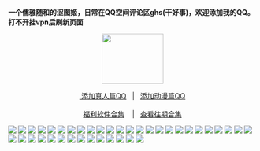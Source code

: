 <p><strong>一个儒雅随和的涩图姬，日常在QQ空间评论区ghs(干好事)，欢迎添加我的QQ。</br>打不开挂vpn后刷新页面</strong></p>
<div align="center"><img src="https://wx3.sinaimg.cn/large/0089Y8wTly1ghh92f25olg303h02ut8z.gif" height="102" width="125"/>
<p><a href="https://qm.qq.com/cgi-bin/qm/qr?k=m_LgW6KgED1aHePiscfi4DAD6KxDqSjy&no
" rel="nofollow">&nbsp添加真人篇QQ</a>&nbsp&nbsp | &nbsp&nbsp;<a href="https://qm.qq.com/cgi-bin/qm/qr?k=VHVfncJChRrSp_NGJrlJNgYpoaZ9ukMV"rel="nofollow">添加动漫篇QQ</a><br/><br><a href="http://dwz.date/bWEk">福利软件合集</a> &nbsp&nbsp&nbsp|&nbsp&nbsp;&nbsp<a href="http://dwz.date/bWE8">查看往期合集</a></p></div>

<img src="https://upload.cc/i1/2020/08/21/FvShEO.jpeg" />
<img src="https://upload.cc/i1/2020/08/21/x8UM9D.png" />
<img src="https://upload.cc/i1/2020/08/21/fTpqJe.jpeg" />
<img src="https://upload.cc/i1/2020/08/21/FHMjkm.png" />
<img src="https://upload.cc/i1/2020/08/21/p38HRX.png" />
<img src="https://upload.cc/i1/2020/08/21/h8iF0b.jpeg" />
<img src="https://upload.cc/i1/2020/08/21/tCNAT8.jpeg" />
<img src="https://upload.cc/i1/2020/08/21/o7YIgR.jpeg" />
<img src="https://upload.cc/i1/2020/08/21/GDZ5O4.jpeg" />
<img src="https://upload.cc/i1/2020/08/21/lxoh7q.jpeg" />
<img src="https://upload.cc/i1/2020/08/21/G7ey31.jpeg" />
<img src="https://upload.cc/i1/2020/08/21/jCeFcx.jpeg" />
<img src="https://upload.cc/i1/2020/08/21/WnxG2S.jpeg" />
<img src="https://upload.cc/i1/2020/08/21/a4qP5X.jpeg" />
<img src="https://upload.cc/i1/2020/08/21/OSKthd.jpeg" />
<img src="https://upload.cc/i1/2020/08/21/eyQoNv.jpeg" />
<img src="https://upload.cc/i1/2020/08/21/FvD5L0.jpeg" />
<img src="https://upload.cc/i1/2020/08/21/JufjOE.png" />
<img src="https://upload.cc/i1/2020/08/21/tKEuGp.jpeg" />
<img src="https://upload.cc/i1/2020/08/21/4JcfxY.jpeg" />
<img src="https://upload.cc/i1/2020/08/21/XkoBLF.jpeg" />
<img src="https://upload.cc/i1/2020/08/21/SmzKQC.jpeg" />
<img src="https://upload.cc/i1/2020/08/21/iQgnNh.jpeg" />
<img src="https://upload.cc/i1/2020/08/21/oD31pc.jpeg" />
<img src="https://upload.cc/i1/2020/08/21/ruGZwK.jpeg" />
<img src="https://upload.cc/i1/2020/08/21/yfRoIB.jpeg" />
<img src="https://upload.cc/i1/2020/08/21/rURLvi.jpeg" />
<img src="https://upload.cc/i1/2020/08/21/z8R6PV.jpeg" />
<img src="https://upload.cc/i1/2020/08/21/Ryt79i.jpeg" />
<img src="https://upload.cc/i1/2020/08/21/g8tOQo.jpeg" />
<img src="https://upload.cc/i1/2020/08/21/BfGOn8.jpeg" />
<img src="https://upload.cc/i1/2020/08/21/hcZuqP.jpeg" />
<img src="https://upload.cc/i1/2020/08/21/VayDH5.jpeg" />
<img src="https://upload.cc/i1/2020/08/21/stCgTm.jpeg" />
<img src="https://upload.cc/i1/2020/08/21/wNgDaM.jpeg" />
<img src="https://upload.cc/i1/2020/08/21/Y7pOPs.jpeg" />
<img src="https://upload.cc/i1/2020/08/21/cELMPG.jpeg" />
<img src="https://upload.cc/i1/2020/08/21/u6VU3T.jpeg" />
<img src="https://upload.cc/i1/2020/08/21/YgV1Cs.jpeg" />
